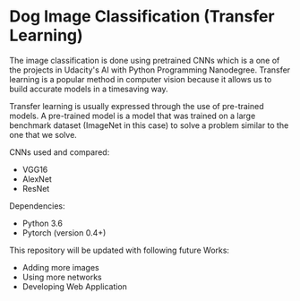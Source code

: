 # Dog Image Classification (Transfer Learning)
The image classification is done using pretrained CNNs which is a one of the projects in Udacity's AI with Python Programming Nanodegree. Transfer learning is a popular method in computer vision because it allows us to build accurate models in a timesaving way. 

Transfer learning is usually expressed through the use of pre-trained models. A pre-trained model is a model that was trained on a large benchmark dataset (ImageNet in this case) to solve a problem similar to the one that we solve. 

CNNs used and compared:
  - VGG16
  - AlexNet
  - ResNet
    
Dependencies:
 - Python 3.6
 - Pytorch (version 0.4+)
 
This repository will be updated with following future Works:
  - Adding more images 
  - Using more networks
  - Developing Web Application
